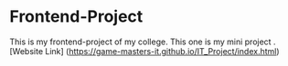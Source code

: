 # Frontend-Project
This is my frontend-project of my college. This one is my mini project .
 [Website Link] (https://game-masters-it.github.io/IT_Project/index.html)
